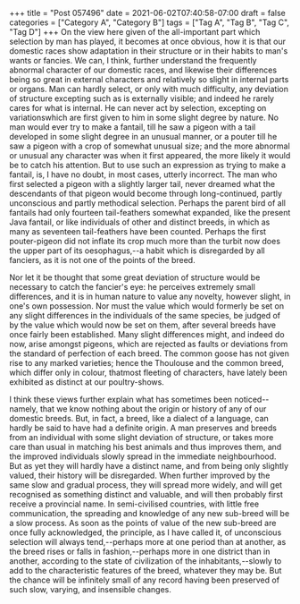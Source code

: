 +++
title = "Post 057496"
date = 2021-06-02T07:40:58-07:00
draft = false
categories = ["Category A", "Category B"]
tags = ["Tag A", "Tag B", "Tag C", "Tag D"]
+++
On the view here given of the all-important part which selection by man has played, it becomes at once obvious, how it is that our domestic races show adaptation in their structure or in their habits to man's wants or fancies. We can, I think, further understand the frequently abnormal character of our domestic races, and likewise their differences being so great in external characters and relatively so slight in internal parts or organs. Man can hardly select, or only with much difficulty, any deviation of structure excepting such as is externally visible; and indeed he rarely cares for what is internal. He can never act by selection, excepting on variationswhich are first given to him in some slight degree by nature. No man would ever try to make a fantail, till he saw a pigeon with a tail developed in some slight degree in an unusual manner, or a pouter till he saw a pigeon with a crop of somewhat unusual size; and the more abnormal or unusual any character was when it first appeared, the more likely it would be to catch his attention. But to use such an expression as trying to make a fantail, is, I have no doubt, in most cases, utterly incorrect. The man who first selected a pigeon with a slightly larger tail, never dreamed what the descendants of that pigeon would become through long-continued, partly unconscious and partly methodical selection. Perhaps the parent bird of all fantails had only fourteen tail-feathers somewhat expanded, like the present Java fantail, or like individuals of other and distinct breeds, in which as many as seventeen tail-feathers have been counted. Perhaps the first pouter-pigeon did not inflate its crop much more than the turbit now does the upper part of its oesophagus,--a habit which is disregarded by all fanciers, as it is not one of the points of the breed.

Nor let it be thought that some great deviation of structure would be necessary to catch the fancier's eye: he perceives extremely small differences, and it is in human nature to value any novelty, however slight, in one's own possession. Nor must the value which would formerly be set on any slight differences in the individuals of the same species, be judged of by the value which would now be set on them, after several breeds have once fairly been established. Many slight differences might, and indeed do now, arise amongst pigeons, which are rejected as faults or deviations from the standard of perfection of each breed. The common goose has not given rise to any marked varieties; hence the Thoulouse and the common breed, which differ only in colour, thatmost fleeting of characters, have lately been exhibited as distinct at our poultry-shows.

I think these views further explain what has sometimes been noticed--namely, that we know nothing about the origin or history of any of our domestic breeds. But, in fact, a breed, like a dialect of a language, can hardly be said to have had a definite origin. A man preserves and breeds from an individual with some slight deviation of structure, or takes more care than usual in matching his best animals and thus improves them, and the improved individuals slowly spread in the immediate neighbourhood. But as yet they will hardly have a distinct name, and from being only slightly valued, their history will be disregarded. When further improved by the same slow and gradual process, they will spread more widely, and will get recognised as something distinct and valuable, and will then probably first receive a provincial name. In semi-civilised countries, with little free communication, the spreading and knowledge of any new sub-breed will be a slow process. As soon as the points of value of the new sub-breed are once fully acknowledged, the principle, as I have called it, of unconscious selection will always tend,--perhaps more at one period than at another, as the breed rises or falls in fashion,--perhaps more in one district than in another, according to the state of civilization of the inhabitants,--slowly to add to the characteristic features of the breed, whatever they may be. But the chance will be infinitely small of any record having been preserved of such slow, varying, and insensible changes.
